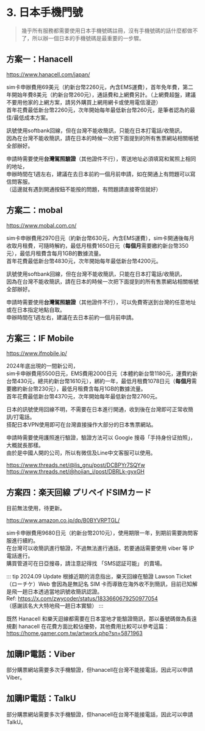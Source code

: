 # 3. 日本手機門號

> 幾乎所有服務都需要使用日本手機號碼註冊，沒有手機號碼的話什麼都做不了，所以辦一個日本的手機號碼是最重要的一步驟。

## 方案一：Hanacell

https://www.hanacell.com/japan/

sim卡申辦費用69美元（約新台幣2260元，內含EMS運費），首年免年費，第二年開始年費8美元（約新台幣260元），通話費和上網費另計。（上網費超盤，建議不要用他家的上網方案，請另外購買上網用網卡或使用電信漫遊）  
首年花費最低新台幣2260元，次年開始每年最低新台幣260元，是筆者認為的最佳/最低成本方案。  

訊號使用softbank回線，但在台灣不能收簡訊，只能在日本打電話/收簡訊，  
因為在台灣不能收簡訊，請在日本的時候一次把下面提到的所有售票網站相關帳號全部辦好。  

申請時需要使用**台灣駕照驗證**（其他證件不行），寄送地址必須填寫和駕照上相同的地址，  
申辦時間在1週左右，建議在去日本前約一個月前申請，如在開通上有問題可以寫信問客服。  
（這邊就有遇到開通按鈕不能按的問題，有問題請直接寄信就好）  

## 方案二：mobal

https://www.mobal.com.cn/

sim卡申辦費用2970日元（約新台幣630元，內含EMS運費），sim卡開通後每月收取月租費，可隨時解約，最低月租費1650日元（**每個月**需要繳約新台幣350元），最低月租費含每月1GB的數據流量。  
首年花費最低新台幣4830元，次年開始每年最低新台幣4200元。

訊號使用softbank回線，但在台灣不能收簡訊，只能在日本打電話/收簡訊，  
因為在台灣不能收簡訊，請在日本的時候一次把下面提到的所有售票網站相關帳號全部辦好。  

申請時需要使用**台灣駕照驗證**（其他證件不行），可以免費寄送到台灣的任意地址或在日本指定地點自取。  
申辦時間在1週左右，建議在去日本前約一個月前申請。

## 方案三：IF Mobile

https://www.ifmobile.jp/

2024年底出現的一間新公司，  
sim卡申辦費用5500日元，EMS費用2000日元（本體約新台幣1180元，運費約新台幣430元，總共約新台幣1610元），綁約一年，最低月租費1078日元（**每個月**需要繳約新台幣230元），最低月租費含每月1GB的數據流量。  
首年花費最低新台幣4370元，次年開始每年最低新台幣2760元。

日本的訊號使用回線不明，不需要在日本進行開通，收到後在台灣即可正常收簡訊/打電話。  
搭配日本VPN使用即可在台灣直接操作大部分的日本售票網站。

申請時需要使用護照進行驗證，驗證方法可以 Google 搜尋「手持身份证拍照」，大概就長那樣。  
由於是中國人開的公司，所以有微信及Line中文客服可以使用。

https://www.threads.net/@lis_gnu/post/DCBPYr7SQYw  
https://www.threads.net/@hoiian_i/post/DBRLk-gyxGH

## 方案四：楽天回線 プリペイドSIMカード

目前無法使用，待更新。

https://www.amazon.co.jp/dp/B0BYVRPTGL/

sim卡申辦費用9680日元（約新台幣2010元），使用期限一年，到期前需要詢問客服進行續約。  
在台灣可以收簡訊進行驗證，不過無法進行通話，若要通話需要使用 viber 等 IP 電話進行。  
購買管道可在日亞搜尋，請注意記得找 「SMS認証可能」 的賣場。

::: tip 2024.09 Update
根據近期的消息指出，樂天回線在驗證 Lawson Ticket（ローチケ）Web 會因為是無記名 SIM 卡而導致在海外收不到簡訊，目前已知解是飛一趟日本透過當地訊號收簡訊認證。  
Ref: https://x.com/zwycoder/status/1833660679250977054  
（感謝該名大大特地飛一趟日本實驗）
::: 

既然 Hanacell 和樂天迴線都需要在日本當地才能驗證簡訊，那以養號碼做為長遠規劃 hanacell 在花費方面比較佔優勢，其他費用比較可以參考這篇：https://home.gamer.com.tw/artwork.php?sn=5871963

## 加購IP電話：Viber

部分購票網站需要多次手機驗證，但hanacell在台灣不能接電話，因此可以申請Viber。

## 加購IP電話：TalkU

部分購票網站需要多次手機驗證，但hanacell在台灣不能接電話，因此可以申請TalkU。